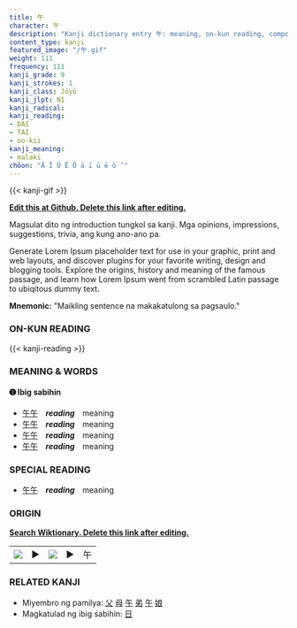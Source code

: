```yaml
---
title: 午
character: 午
description: "Kanji dictionary entry 午: meaning, on-kun reading, compounds, origin, related kanji"
content_type: kanji
featured_image: "/午.gif"
weight: 111
frequency: 111
kanji_grade: 9
kanji_strokes: 1
kanji_class: Jōyō
kanji_jlpt: N1
kanji_radical: 
kanji_reading: 
- DAI
- TAI
- oo-kii
kanji_meaning:
- malaki
chōon: "Ā Ī Ū Ē Ō ā ī ū ē ō ’"
---
```

[//]: # (Don't edit the line below. Kanji animated GIF code is automatically generated.)
{{< kanji-gif >}}

[//]: # (Edit below this line.)

**[Edit this at Github. Delete this link after editing.](https://github.com/tim0g/tim/tree/main/content/kanji/午/index.md)**

Magsulat dito ng introduction tungkol sa kanji. Mga opinions, impressions, suggestions, trivia, ang kung ano-ano pa.

Generate Lorem Ipsum placeholder text for use in your graphic, print and web layouts, and discover plugins for your favorite writing, design and blogging tools. Explore the origins, history and meaning of the famous passage, and learn how Lorem Ipsum went from scrambled Latin passage to ubiqitous dummy text.
 
**Mnemonic:** "Maikling sentence na makakatulong sa pagsaulo."

### ON-KUN READING

[//]: # (Don't edit the line below. ON-KUN READING code is automatically generated.)
{{< kanji-reading >}}

### MEANING & WORDS

#### ➊ **Ibig sabihin**
  - [午](../午)[午](../午)　***reading***　meaning
  - [午](../午)[午](../午)　***reading***　meaning
  - [午](../午)[午](../午)　***reading***　meaning
  - [午](../午)[午](../午)　***reading***　meaning

### SPECIAL READING
  - [午](../午)[午](../午)　***reading***　meaning

### ORIGIN

**[Search Wiktionary. Delete this link after editing.](https://wiktionary.org/wiki/午)**
<table class="kanji-table"><tr><td>
<img src="60px-午-bronze.svg.png">
</td><td>▶</td><td>
<img src="60px-午-oracle.svg.png">
</td><td>▶</td>
<td class="kanji-origin">午</td>
</tr></table>

### RELATED KANJI
- Miyembro ng pamilya: [父](../父) [母](../母) [午](../午) [弟](../弟) [午](../午) [娘](../娘)
- Magkatulad ng ibig sabihin: [日](../日)
